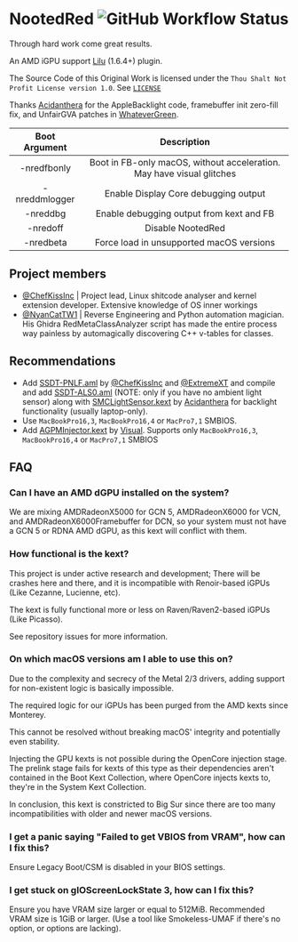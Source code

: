 # NootedRed ![GitHub Workflow Status](https://img.shields.io/github/actions/workflow/status/NootInc/NootedRed/main.yml?branch=master&logo=github&style=for-the-badge)

Through hard work come great results.

An AMD iGPU support [Lilu](https://github.com/acidanthera/Lilu) (1.6.4+) plugin.

The Source Code of this Original Work is licensed under the `Thou Shalt Not Profit License version 1.0`. See [`LICENSE`](https://github.com/NootInc/NootedRed/blob/master/LICENSE)

Thanks [Acidanthera](https://github.com/Acidanthera) for the AppleBacklight code, framebuffer init zero-fill fix, and UnfairGVA patches in [WhateverGreen](https://github.com/Acidanthera/WhateverGreen).

| Boot Argument |                              Description                              |
|:-------------:|:---------------------------------------------------------------------:|
| -nredfbonly   | Boot in FB-only macOS, without acceleration. May have visual glitches |
| -nreddmlogger | Enable Display Core debugging output                                  |
| -nreddbg      | Enable debugging output from kext and FB                              |
| -nredoff      | Disable NootedRed                                                     |
| -nredbeta     | Force load in unsupported macOS versions                              |

## Project members

- [@ChefKissInc](https://github.com/ChefKissInc) | Project lead, Linux shitcode analyser and kernel extension developer. Extensive knowledge of OS inner workings
- [@NyanCatTW1](https://github.com/NyanCatTW1) | Reverse Engineering and Python automation magician. His Ghidra RedMetaClassAnalyzer script has made the entire process way painless by automagically discovering C++ v-tables for classes.

## Recommendations

- Add [SSDT-PNLF.aml](Assets/SSDT-PNLF.aml) by [@ChefKissInc](https://github.com/ChefKissInc) and [@ExtremeXT](https://github.com/ExtremeXT) and compile and add [SSDT-ALS0.aml](https://github.com/Acidanthera/OpenCorePkg/blob/master/Docs/AcpiSamples/Source/SSDT-ALS0.dsl) (NOTE: only if you have no ambient light sensor) along with [SMCLightSensor.kext](https://github.com/Acidanthera/VirtualSMC) by [Acidanthera](https://github.com/Acidanthera) for backlight functionality (usually laptop-only).
- Use `MacBookPro16,3`, `MacBookPro16,4` or `MacPro7,1` SMBIOS.
- Add [AGPMInjector.kext](Assets/AGPMInjector.kext.zip) by [Visual](https://github.com/ChefKissInc). Supports only `MacBookPro16,3`, `MacBookPro16,4` or `MacPro7,1` SMBIOS

## FAQ

### Can I have an AMD dGPU installed on the system?

We are mixing AMDRadeonX5000 for GCN 5, AMDRadeonX6000 for VCN, and AMDRadeonX6000Framebuffer for DCN, so your system must not have a GCN 5 or RDNA AMD dGPU, as this kext will conflict with them.

### How functional is the kext?

This project is under active research and development; There will be crashes here and there, and it is incompatible with Renoir-based iGPUs (Like Cezanne, Lucienne, etc).

The kext is fully functional more or less on Raven/Raven2-based iGPUs (Like Picasso).

See repository issues for more information.

### On which macOS versions am I able to use this on?

Due to the complexity and secrecy of the Metal 2/3 drivers, adding support for non-existent logic is basically impossible.

The required logic for our iGPUs has been purged from the AMD kexts since Monterey.

This cannot be resolved without breaking macOS' integrity and potentially even stability.

Injecting the GPU kexts is not possible during the OpenCore injection stage. The prelink stage fails for kexts of this type as their dependencies aren't contained in the Boot Kext Collection, where OpenCore injects kexts to, they're in the System Kext Collection.

In conclusion, this kext is constricted to Big Sur since there are too many incompatibilities with older and newer macOS versions.

### I get a panic saying "Failed to get VBIOS from VRAM", how can I fix this?

Ensure Legacy Boot/CSM is disabled in your BIOS settings.

### I get stuck on gIOScreenLockState 3, how can I fix this?

Ensure you have VRAM size larger or equal to 512MiB. Recommended VRAM size is 1GiB or larger. (Use a tool like Smokeless-UMAF if there's no option, or options are lacking).

